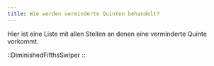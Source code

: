 ```yaml
---
title: Wie werden verminderte Quinten behandelt?
---
```


Hier ist eine Liste mit allen Stellen an denen eine verminderte Quinte vorkommt.

::DiminishedFifthsSwiper
::